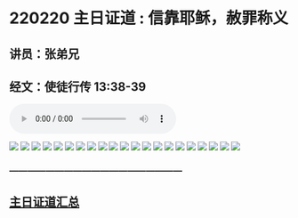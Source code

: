 # 220220 主日证道 : 信靠耶稣，赦罪称义
## 讲员：张弟兄
## 经文：使徒行传 13:38-39

<audio controls src="./220220.mp3"></audio>

![](1.jpg)
![](2.jpg)
![](3.jpg)
![](4.jpg)
![](5.jpg)
![](6.jpg)
![](7.jpg)
![](8.jpg)
![](9.jpg)
![](10.jpg)
![](11.jpg)
![](12.jpg)
![](13.jpg)
![](14.jpg)
![](15.jpg)
![](16.jpg)
![](17.jpg)
![](18.jpg)
![](19.jpg)
![](20.jpg)
![](21.jpg)

### ———————————————————

## [主日证道汇总](https://nccchurch.github.io/Sermons/)
